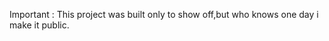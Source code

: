 
Important : This project was built only to show off,but who knows one day i make it public.

  
  

 
  
